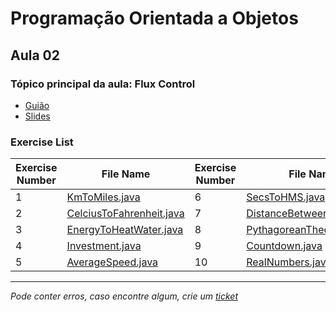 # Programação Orientada a Objetos
## Aula 02
### Tópico principal da aula: Flux Control

* [Guião](https://github.com/TiagoRG/uaveiro-leci/tree/master/1ano/2semestre/poo/guides/POO-2021-aula02.pdf)
* [Slides](https://github.com/TiagoRG/uaveiro-leci/tree/master/1ano/2semestre/poo/slides/POO_02_ControloFluxo.pdf)

### Exercise List
| Exercise Number | File Name                                                                                                                              | Exercise Number | File Name                                                                                                                                  |
|-----------------|----------------------------------------------------------------------------------------------------------------------------------------|-----------------|--------------------------------------------------------------------------------------------------------------------------------------------|
| 1               | [KmToMiles.java](https://github.com/TiagoRG/uaveiro-leci/blob/master/1ano/2semestre/poo/src/aula02/KmToMiles.java)                     | 6               | [SecsToHMS.java](https://github.com/TiagoRG/uaveiro-leci/blob/master/1ano/2semestre/poo/src/aula02/SecsToHMS.java)                         |
| 2               | [CelciusToFahrenheit.java](https://github.com/TiagoRG/uaveiro-leci/blob/master/1ano/2semestre/poo/src/aula02/CelciusToFahrenheit.java) | 7               | [DistanceBetweenPoints.java](https://github.com/TiagoRG/uaveiro-leci/blob/master/1ano/2semestre/poo/src/aula02/DistanceBetweenPoints.java) |
| 3               | [EnergyToHeatWater.java](https://github.com/TiagoRG/uaveiro-leci/blob/master/1ano/2semestre/poo/src/aula02/EnergyToHeatWater.java)     | 8               | [PythagoreanTheorem.java](https://github.com/TiagoRG/uaveiro-leci/blob/master/1ano/2semestre/poo/src/aula02/PythagoreanTheorem.java)       |
| 4               | [Investment.java](https://github.com/TiagoRG/uaveiro-leci/blob/master/1ano/2semestre/poo/src/aula02/Investment.java)                   | 9               | [Countdown.java](https://github.com/TiagoRG/uaveiro-leci/blob/master/1ano/2semestre/poo/src/aula02/Countdown.java)                         |
| 5               | [AverageSpeed.java](https://github.com/TiagoRG/uaveiro-leci/blob/master/1ano/2semestre/poo/src/aula02/AverageSpeed.java)               | 10              | [RealNumbers.java](https://github.com/TiagoRG/uaveiro-leci/blob/master/1ano/2semestre/poo/src/aula02/RealNumbers.java)                     |

---
*Pode conter erros, caso encontre algum, crie um* [*ticket*](https://github.com/TiagoRG/uaveiro-leci/issues/new)
